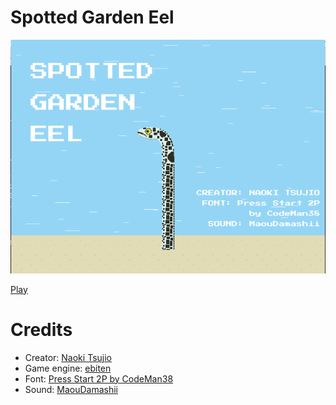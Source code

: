 # Spotted Garden Eel

![Spotted Garden Eel](https://github.com/tsujio/game-spotted-garden-eel/blob/main/image.png?raw=true)

[Play](https://www.tsujio.org/games/game.html?title=spotted-garden-eel)

# Credits

- Creator: [Naoki Tsujio](https://www.tsujio.org/)
- Game engine: [ebiten](https://ebiten.org/)
- Font: [Press Start 2P by CodeMan38](https://fonts.google.com/specimen/Press+Start+2P)
- Sound: [MaouDamashii](https://maou.audio/)
